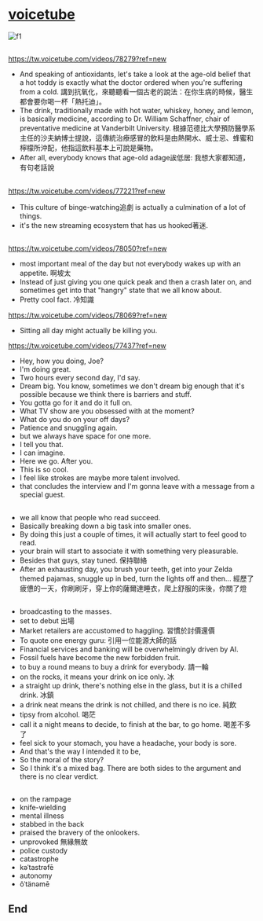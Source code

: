 # [voicetube](https://tw.voicetube.com/?ref=logo)
![f1](https://github.com/HCH1/blog/blob/master/fig/)

## 
https://tw.voicetube.com/videos/78279?ref=new
- And speaking of antioxidants, let's take a look at the age-old belief that a hot toddy is exactly what the doctor ordered when you're suffering from a cold. 講到抗氧化，來聽聽看一個古老的說法：在你生病的時候，醫生都會要你喝一杯「熱托迪」。
- The drink, traditionally made with hot water, whiskey, honey, and lemon, is basically medicine, according to Dr. William Schaffner, chair of preventative medicine at Vanderbilt University. 根據范德比大學預防醫學系主任的沙夫納博士提說，這傳統治療感冒的飲料是由熱開水、威士忌、蜂蜜和檸檬所沖配，他指這飲料基本上可說是藥物。
- 	After all, everybody knows that age-old adage誒低居:  我想大家都知道，有句老話說

##
https://tw.voicetube.com/videos/77221?ref=new
- This culture of binge-watching追劇 is actually a culmination of a lot of things. 
- it's the new streaming ecosystem that has us hooked著迷. 

##
https://tw.voicetube.com/videos/78050?ref=new
- most important meal of the day but not everybody wakes up with an appetite. 啊坡太
- Instead of just giving you one quick peak and then a crash later on, and sometimes get into that "hangry" state that we all know about. 
- Pretty cool fact. 冷知識

https://tw.voicetube.com/videos/78069?ref=new
- Sitting all day might actually be killing you. 

https://tw.voicetube.com/videos/77437?ref=new
- Hey, how you doing, Joe? 
- I'm doing great. 
- Two hours every second day, I'd say. 
- Dream big. You know, sometimes we don't dream big enough that it's possible because we think there is barriers and stuff. 
- You gotta go for it and do it full on. 
- What TV show are you obsessed with at the moment?
- What do you do on your off days? 
- Patience and snuggling again. 
- but we always have space for one more. 
- I tell you that. 
- I can imagine. 
- Here we go. After you. 
- This is so cool. 
- I feel like strokes are maybe more talent involved. 
- that concludes the interview and I'm gonna leave with a message from a special guest. 

##
- we all know that people who read succeed. 
- Basically breaking down a big task into smaller ones.
- By doing this just a couple of times, it will actually start to feel good to read. 
- your brain will start to associate it with something very pleasurable. 
- Besides that guys, stay tuned. 保持聯絡
- After an exhausting day, you brush your teeth, get into your Zelda themed pajamas, snuggle up in bed, turn the lights off and then... 經歷了疲憊的一天，你刷刷牙，穿上你的薩爾達睡衣，爬上舒服的床後，你關了燈 

##
- broadcasting to the masses. 
- set to debut 出場
- Market retailers are accustomed to haggling. 習慣於討價還價
- To quote one energy guru: 引用一位能源大師的話
- Financial services and banking will be overwhelmingly driven by AI. 
- Fossil fuels have become the new forbidden fruit. 
- to buy a round means to buy a drink for everybody. 請一輪
- on the rocks, it means your drink on ice only. 冰
- a straight up drink, there's nothing else in the glass, but it is a chilled drink. 冰鎮
- a drink neat means the drink is not chilled, and there is no ice. 純飲
- tipsy from alcohol. 喝茫
- call it a night means to decide, to finish at the bar, to go home. 喝差不多了
- feel sick to your stomach, you have a headache, your body is sore. 
- And that's the way I intended it to be, 
- So the moral of the story? 
- So I think it's a mixed bag. There are both sides to the argument and there is no clear verdict.

##
- on the rampage
- knife-wielding
- mental illness
- stabbed in the back
- praised the bravery of the onlookers.
- unprovoked 無緣無故
- police custody
- catastrophe
- kəˈtastrəfē
- autonomy
- ôˈtänəmē

## End
